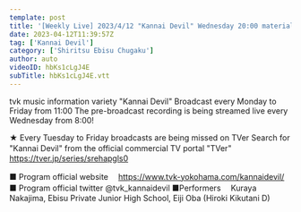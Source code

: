 ```yaml
---
template: post
title: '[Weekly Live] 2023/4/12 "Kannai Devil" Wednesday 20:00 material'
date: 2023-04-12T11:39:57Z
tag: ['Kannai Devil']
category: ['Shiritsu Ebisu Chugaku']
author: auto 
videoID: hbKs1cLgJ4E
subTitle: hbKs1cLgJ4E.vtt
---
```

tvk music information variety "Kannai Devil"
Broadcast every Monday to Friday from 11:00
The pre-broadcast recording is being streamed live every Wednesday from 8:00!

★ Every Tuesday to Friday broadcasts are being missed on TVer
Search for "Kannai Devil" from the official commercial TV portal "TVer"
　https://tver.jp/series/srehapgls0

■ Program official website
　https://www.tvk-yokohama.com/kannaidevil/
■ Program official twitter
@tvk_kannaidevil
■Performers
　Kuraya Nakajima, Ebisu Private Junior High School, Eiji Oba (Hiroki Kikutani D)